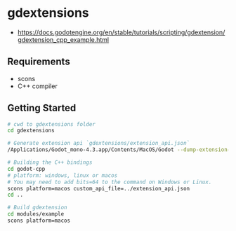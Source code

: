 # gdextensions

- https://docs.godotengine.org/en/stable/tutorials/scripting/gdextension/gdextension_cpp_example.html

## Requirements

- scons
- C++ compiler

## Getting Started

```sh
# cwd to gdextensions folder
cd gdextensions

# Generate extension api `gdextensions/extension_api.json`
/Applications/Godot_mono-4.3.app/Contents/MacOS/Godot --dump-extension-api --headless

# Building the C++ bindings
cd godot-cpp
# platform: windows, linux or macos
# You may need to add bits=64 to the command on Windows or Linux.
scons platform=macos custom_api_file=../extension_api.json
cd ..

# Build gdextension
cd modules/example
scons platform=macos
```
